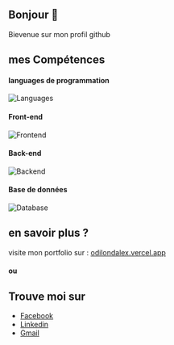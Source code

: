 ## Bonjour 👋
Bievenue sur mon profil github

## mes Compétences
#### languages de programmation
![Languages](https://skillicons.dev/icons?i=python,php,javascript,c,cpp,java)

#### Front-end
![Frontend](https://skillicons.dev/icons?i=html,css,bootstrap,vuejs)

#### Back-end
![Backend](https://skillicons.dev/icons?i=django,laravel)

#### Base de données
![Database](https://skillicons.dev/icons?i=mysql,postgresql)

## en savoir plus ? 
visite mon portfolio sur : [odilondalex.vercel.app](https://odilondalex.vercel.app)

#### ou 

## Trouve moi sur
- [Facebook](https://www.facebook.com/OdilonDAlex2600)
- [Linkedin](https://www.linkedin.com/in/odilon-d-alex-nomenjanahary-0a8a57223/)
- [Gmail](https://odilondalex2600@gmail.com)

